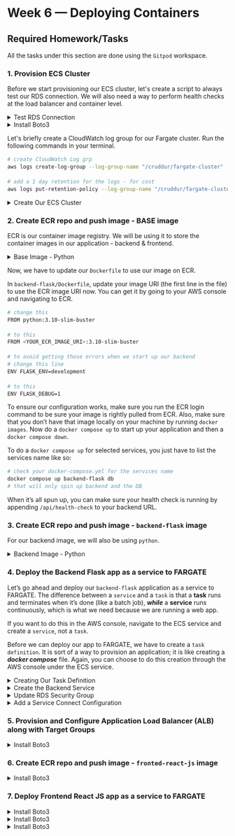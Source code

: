 # Week 6 — Deploying Containers

## Required Homework/Tasks

All the tasks under this section are done using the `Gitpod` workspace.

### 1. Provision ECS Cluster 

Before we start provisioning our ECS cluster, let's create a script to always test our RDS connection. We will also need a way to perform health checks at the load balancer and container level.

<details><summary>Test RDS Connection</summary>
<p> 

Let's create a script that will help us test the connection in our RDS instance.

In the `backend-flask/bin/db/` directory, create a script file named `test`. This script easily checks our connection from our container. so we just need to run the script from our container to test that our RDS instance (database) is connected. 

```python
#!/usr/bin/env python3

import psycopg
import os
import sys

connection_url = os.getenv("CONNECTION_URL")

# use this one to test if it works
# connection_url = os.getenv("PRD_CONNECTION_URL")

conn = None
try:
  print('attempting connection')
  conn = psycopg.connect(connection_url)
  print("Connection successful!")
except psycopg.Error as e:
  print("Unable to connect to the database:", e)
finally:
  conn.close()
```

**NOTE:** Make sure your RDS instance in AWS is started before executing the above script. 

To ensure you have the right permissions to execute the newly created script, run the following commands:

```bash
# By default, you will get permission denied when trying to run a script you just created
# run this command to grant it permission - https://www.tutorialspoint.com/unix/unix-file-permission.htm
chmod 555 backend-flask/bin/db/test
  
# execute the script 
./backend-flask/bin/db/test
```

</p>
</details>

<details><summary>Install Boto3</summary>
<p> 

Now let's do a health check for our `Flask` app. We'll add the following endpoint in our `app.py` file. This could be added at the top or bottom of where the other endpoints go, your preference. 

```python
@app.route('/api/health-check')
def health_check():
  return {'success': True}, 200
```

In the `backend-flask/bin/` directory, create a folder named `flask` and a file inside the folder called `health-check`.

```bash
# creates the "flask" folder
mkdir backend-flask/bin/flask

# creates the "health-check" file
touch backend-flask/bin/flask/health-check
```

We are using a `python` script for our `health-check` because we don't want to package network utilities like `curl` and `wget` in our script to avoid someone easily getting into our containers. 

Content of the `health-check` script:

```python
#!/usr/bin/env python3

import urllib.request

try:
  response = urllib.request.urlopen('http://localhost:4567/api/health-check')
  if response.getcode() == 200:
    print("[OK] Flask server is running")
    exit(0) # success
  else:
    print("[BAD] Flask server is not running")
    exit(1) # error

# This "except ConnectionRefusedError as e:" for some reason, is not capturing the error...
# So we'll just catch on all, even though this is a bad practice

except Exception as e:
  print(e)
  exit(1) # false


# If the exit codes aren't explicitly called, 
# It will automatically exit with a code 0, even if it exited with an error.
```

To ensure you have the right permissions to execute the newly created script, run the following commands:

```bash
# By default, you will get permission denied when trying to run a script you just created
# run this command to grant it permission - https://www.tutorialspoint.com/unix/unix-file-permission.htm
chmod 555 backend-flask/bin/flask/health-check
  
# execute the script 
./backend-flask/bin/flask/health-check
```

</p>
</details>

Let's briefly create a CloudWatch log group for our Fargate cluster. Run the following commands in your terminal. 

```bash
# create CloudWatch Log grp
aws logs create-log-group --log-group-name "/cruddur/fargate-cluster"

# add a 1 day retention for the logs - for cost 
aws logs put-retention-policy --log-group-name "/cruddur/fargate-cluster" --retention-in-days 1
```

<details><summary>Create Our ECS Cluster</summary>
<p> 

We will be using `service-connect` to create our ECS cluster. `Service-Connect` uses namespaces, and these namespaces can be viewed in your AWS Cloud Map. AWS Cloud Map is a way to name your resources dynamically. It’s sort of a way to map your AWS resources. [Read more here](https://blog.kerosene.cloud/using-aws-cloudmap-with-ecs-for-service-discovery-e9c04808e33b) 

```bash
aws ecs create-cluster \
--cluster-name cruddur \
--service-connect-defaults namespace=cruddur
```

After creation, go to your AWS console to confirm that your cluster was created or is being created. 

If you encounter this error while trying to create your ECS cluster, simply retry a couple of times. 

![Image of ECS API Error](assets/ecs-api-error.png)

Here's the reason for the error: [ServerException](https://repost.aws/knowledge-center/ecs-api-common-errors) 

</p>
</details>

### 2. Create ECR repo and push image - BASE image

ECR is our container image registry. We will be using it to store the container images in our application - backend & frontend.

<details><summary>Base Image - Python</summary>
<p> 

Check the `Dockerfile` of your `backend` folder and see what image it’s using. Let's create our repo for the base image.

```bash
# create the repo
aws ecr create-repository \
  --repository-name cruddur-python \
  --image-tag-mutability MUTABLE
```

### Login to ECR 

To be able to pull and push images to ECR, we need to log in to ECR. So to retrieve an authentication token and authenticate your Docker client to your registry, run the following command in your terminal.

```bash
aws ecr get-login-password --region $AWS_DEFAULT_REGION | docker login --username AWS --password-stdin "$AWS_ACCOUNT_ID.dkr.ecr.$AWS_DEFAULT_REGION.amazonaws.com"
```

### Set URL

This is a way to map to our new repo’s URI.

```bash
# set your URL as an environment variable 
export ECR_PYTHON_URL="$AWS_ACCOUNT_ID.dkr.ecr.$AWS_DEFAULT_REGION.amazonaws.com/cruddur-python"

# set your URL as an environment variable - GitPod
gp env ECR_PYTHON_URL="$AWS_ACCOUNT_ID.dkr.ecr.$AWS_DEFAULT_REGION.amazonaws.com/cruddur-python"

# ensure it matches the one in your AWS console
echo $ECR_PYTHON_URL
```

### Pull Image 

Now, let’s pull our image from docker.

```bash
docker pull python:3.10-slim-buster
```

### Tag Image 

Let’s tag the image we just pulled.

```bash
docker tag python:3.10-slim-buster $ECR_PYTHON_URL:3.10-slim-buster

# to confirm the image was properly tagged
docker images 
```

### Push Image 

Now, go ahead and push the image to ECR.

```bash
docker push $ECR_PYTHON_URL:3.10-slim-buster
```

</p>
</details>

Now, we have to update our `Dockerfile` to use our image on ECR. 

In `backend-flask/Dockerfile`, update your image URI (the first line in the file) to use the ECR image URI now. You can get it by going to your AWS console and navigating to ECR.

```bash
# change this 
FROM python:3.10-slim-buster

# to this 
FROM <YOUR_ECR_IMAGE_URI>:3.10-slim-buster

# to avoid getting those errors when we start up our backend
# change this line 
ENV FLASK_ENV=development

# to this 
ENV FLASK_DEBUG=1
```

To ensure our configuration works, make sure you run the ECR login command to be sure your image is rightly pulled from ECR. Also, make sure that you don’t have that image locally on your machine by running `docker images`. Now do a `docker compose up` to start up your application and then a `docker compose down`. 

To do a `docker compose up` for selected services, you just have to list the services name like so:

```bash
# check your docker-compose.yml for the services name
docker compose up backend-flask db 
# that will only spin up backend and the DB
```

When it’s all spun up, you can make sure your health check is running by appending `/api/health-check` to your backend URL.


### 3. Create ECR repo and push image - `backend-flask` image

For our backend image, we will also be using `python`. 

<details><summary>Backend Image - Python</summary>
<p> 

Check the `Dockerfile` of your backend folder and see what image it’s using. Let's create our repo for the `backend-flask` image.

```bash
# create the repo
aws ecr create-repository \
  --repository-name backend-flask \
  --image-tag-mutability MUTABLE
```

### Login to ECR 

To be able to pull and push images to ECR, we need to log in to ECR. So to retrieve an authentication token and authenticate your Docker client to your registry, run the following command in your terminal.

```bash
aws ecr get-login-password --region $AWS_DEFAULT_REGION | docker login --username AWS --password-stdin "$AWS_ACCOUNT_ID.dkr.ecr.$AWS_DEFAULT_REGION.amazonaws.com"
```

### Set URL

This is a way to map to our new repo’s URI.

```bash
# set our URL as an environment variable 
export ECR_BACKEND_FLASK_URL="$AWS_ACCOUNT_ID.dkr.ecr.$AWS_DEFAULT_REGION.amazonaws.com/backend-flask"

# set our URL as an environment variable - GitPod
gp env ECR_BACKEND_FLASK_URL="$AWS_ACCOUNT_ID.dkr.ecr.$AWS_DEFAULT_REGION.amazonaws.com/backend-flask"

# ensure it matches the one in your AWS console
echo $ECR_BACKEND_FLASK_URL
```

### Build Image 

Now, let’s build our image.

```bash
# make sure to be in your backend-flask folder 
docker build -t backend-flask .
```

### Tag Image 

Let’s tag the image we just built.

```bash
docker tag backend-flask:latest $ECR_BACKEND_FLASK_URL:latest

# to confirm the image was properly tagged
docker images 
```

### Push Image 

Now, go ahead and push the image to ECR.

```bash
docker push $ECR_BACKEND_FLASK_URL:latest
```

</p>
</details>


### 4. Deploy the Backend Flask app as a service to FARGATE

Let’s go ahead and deploy our `backend-flask` application as a service to FARGATE. The difference between a `service` and a `task` is that a **task** runs and terminates when it’s done (like a batch job), ***while*** a **service** runs continuously, which is what we need because we are running a web app. 

If you want to do this in the AWS console, navigate to the ECS service and create a `service`, not a `task`.

Before we can deploy our app to FARGATE, we have to create a `task definition`. It is sort of a way to provision an application; it is like creating a ***docker compose*** file. Again, you can choose to do this creation through the AWS console under the ECS service.

<details><summary>Creating Our Task Definition</summary>
<p> 
  
In the `aws/` directory, create a folder named `task-definitions` with a file called `backend-flask.json` for the task definitions. 

```bash
# create folder
mkdir aws/task-definitions

# create file
touch aws/task-definitions/backend-flask.json
```

Content of the `backend-flask.json` file:

```json
{
  "family": "backend-flask",
  // REMEMBER to change the AWS account id
  "executionRoleArn": "arn:aws:iam::387543059434:role/CruddurServiceExecutionRole",
  "taskRoleArn": "arn:aws:iam::387543059434:role/CruddurTaskRole",
  "networkMode": "awsvpc",
  "cpu": "256",
  "memory": "512",
  "requiresCompatibilities": [ 
    "FARGATE" 
  ],
  "containerDefinitions": [
    {
      "name": "backend-flask",
      // REMEMBER to change the AWS account id & region
      // make sure you grab yours from your ECR
      "image": "387543059434.dkr.ecr.ca-central-1.amazonaws.com/backend-flask",
      "essential": true,
      "healthCheck": {
        "command": [
          "CMD-SHELL",
          "python /backend-flask/bin/flask/health-check"
        ],
        "interval": 30,
        "timeout": 5,
        "retries": 3,
        "startPeriod": 60
      },
      "portMappings": [
        {
          "name": "backend-flask",
          "containerPort": 4567,
          "protocol": "tcp", 
          "appProtocol": "http"
        }
      ],
      "logConfiguration": {
        "logDriver": "awslogs",
        "options": {
            "awslogs-group": "cruddur",
            // REMEMBER to change the AWS region
            "awslogs-region": "ca-central-1",
            "awslogs-stream-prefix": "backend-flask"
        }
      },

      // REMEMBER to change the values to yours
      "environment": [
        {"name": "OTEL_SERVICE_NAME", "value": "backend-flask"},
        {"name": "OTEL_EXPORTER_OTLP_ENDPOINT", "value": "https://api.honeycomb.io"},
        {"name": "AWS_COGNITO_USER_POOL_ID", "value": "ca-central-1_CQ4wDfnwc"},
        {"name": "AWS_COGNITO_USER_POOL_CLIENT_ID", "value": "5b6ro31g97urk767adrbrdj1g5"},
        
        // we won't be leaving our origin open to the internet (*)
        {"name": "FRONTEND_URL", "value": "*"},
        {"name": "BACKEND_URL", "value": "*"},
        {"name": "AWS_DEFAULT_REGION", "value": "ca-central-1"}
      ],
      // REMEMBER to change the AWS account ids & regions
      "secrets": [
        {"name": "AWS_ACCESS_KEY_ID"    , "valueFrom": "arn:aws:ssm:ca-central-1:387543059434:parameter/cruddur/backend-flask/AWS_ACCESS_KEY_ID"},
        {"name": "AWS_SECRET_ACCESS_KEY", "valueFrom": "arn:aws:ssm:ca-central-1:387543059434:parameter/cruddur/backend-flask/AWS_SECRET_ACCESS_KEY"},
        {"name": "CONNECTION_URL"       , "valueFrom": "arn:aws:ssm:ca-central-1:387543059434:parameter/cruddur/backend-flask/CONNECTION_URL" },
        {"name": "ROLLBAR_ACCESS_TOKEN" , "valueFrom": "arn:aws:ssm:ca-central-1:387543059434:parameter/cruddur/backend-flask/ROLLBAR_ACCESS_TOKEN" },
        {"name": "OTEL_EXPORTER_OTLP_HEADERS" , "valueFrom": "arn:aws:ssm:ca-central-1:387543059434:parameter/cruddur/backend-flask/OTEL_EXPORTER_OTLP_HEADERS" }
      ]
    }
  ]
}
```

Make sure to create a log group in your AWS console - CloudWatch, called `cruddur` to match our configuration in this task definition file. 

```bash
# create a log group with retention days of 1 
aws logs create-log-group --log-group-name cruddur
aws logs put-retention-policy --log-group-name cruddur --retention-in-days 1
```

Also, we have to make sure both `AWS roles` (execution & task role) mentioned above already exist. 

In a **task definition** file, 

- a `TaskRole` is the IAM role that grants permissions to the actual application once the container is started (the permissions the container will have when it’s running), and
- an `ExecutionRole` is the IAM role that executes ECS actions, such as pulling the image, storing the application logs in CloudWatch, and making many more AWS API calls. This role grants permissions to start the containers defined in a task.

<details><summary>Task and Execution Roles</summary>
<p> 

### Task Execution Role

Now we will be creating the [task execution role](https://docs.aws.amazon.com/AmazonECS/latest/developerguide/task_execution_IAM_role.html). This is simply allowing ECS tasks to assume the execution role to be able to launch tasks. 

In the `aws/policies/` directory, add a file `service-assume-role-execution-policy.json` with the following content:

```json
{
  "Version":"2012-10-17",
  "Statement":[{
      "Action":["sts:AssumeRole"],
      "Effect":"Allow",
      "Principal":{
        "Service":["ecs-tasks.amazonaws.com"]
    }}]
}
```

In the `aws/policies/` directory, add another file `service-execution-policy.json` with the following content:

```bash
// REMEMBER TO CHANGE to your own ARN
{
  "Version":"2012-10-17",
  "Statement":[{
    "Effect": "Allow",
    "Action": [
      "ssm:GetParameters",
      "ssm:GetParameter"
    ],
    "Resource": "arn:aws:ssm:ca-central-1:387543059434:parameter/cruddur/backend-flask/*"
  }]
}
```

Let’s create the role now in AWS using these commands:

```bash
# create role
# make sure to be in the root directory 
aws iam create-role \
    --role-name CruddurServiceExecutionRole \
    --assume-role-policy-document "file://aws/policies/service-assume-role-execution-policy.json"

# add inline policy to role
aws iam put-role-policy \
  --policy-name CruddurServiceExecutionPolicy \
  --role-name CruddurServiceExecutionRole \
  --policy-document "file://aws/policies/service-execution-policy.json"
```

Go back to your AWS console and navigate to IAM Role to confirm it was created. 

### Task Role

Now let’s create our `task` role. 

Run the following commands to create a role and attach a policy to it.

```bash
# create role
aws iam create-role \
    --role-name CruddurTaskRole \
    --assume-role-policy-document "{
  \"Version\":\"2012-10-17\",
  \"Statement\":[{
    \"Action\":[\"sts:AssumeRole\"],
    \"Effect\":\"Allow\",
    \"Principal\":{
      \"Service\":[\"ecs-tasks.amazonaws.com\"]
    }
  }]
}"

# add inline policy to role 
aws iam put-role-policy \
  --policy-name SSMAccessPolicy \
  --role-name CruddurTaskRole \
  --policy-document "{
  \"Version\":\"2012-10-17\",
  \"Statement\":[{
    \"Action\":[
      \"ssmmessages:CreateControlChannel\",
      \"ssmmessages:CreateDataChannel\",
      \"ssmmessages:OpenControlChannel\",
      \"ssmmessages:OpenDataChannel\"
    ],
    \"Effect\":\"Allow\",
    \"Resource\":\"*\"
  }]
}
"
```

Grant CloudWatch and X-ray access:

```bash
aws iam attach-role-policy --policy-arn arn:aws:iam::aws:policy/CloudWatchFullAccess --role-name CruddurTaskRole
aws iam attach-role-policy --policy-arn arn:aws:iam::aws:policy/AWSXRayDaemonWriteAccess --role-name CruddurTaskRole
```

Confirm that these policies are attached to the `CruddurTaskRole` in your AWS console. 

</p>
</details>

AWS has 2 different services for secret storage, **Secrets Manager** and **Parameter Store**. Using the **Secrets Manager** costs money compared to the **Parameter Store**, which is free. They are both easy to use and integrate with applications. 

<details><summary>Storing Our Secrets </summary>
<p> 

This feature is found under the **Systems Manager** service in the AWS console if you want to create them through the console. 

Before running each of these lines, make sure they exist as an environment variable in your bash terminal, not just your `docker compose` file. 

**For example:** Instead of hardcoding your environment variables this way `ACCESS_KEY: hdrgsdgcr` in your docker file, do this instead `ACCESS_KEY: $ACCESS_KEY` and make sure that value has been exported already to your terminal using the `export` command. 

Using the CLI, let’s store our sensitive data in the parameter store:

```bash
aws ssm put-parameter --type "SecureString" --name "/cruddur/backend-flask/AWS_ACCESS_KEY_ID" --value $AWS_ACCESS_KEY_ID
aws ssm put-parameter --type "SecureString" --name "/cruddur/backend-flask/AWS_SECRET_ACCESS_KEY" --value $AWS_SECRET_ACCESS_KEY
aws ssm put-parameter --type "SecureString" --name "/cruddur/backend-flask/CONNECTION_URL" --value $PRD_CONNECTION_URL
aws ssm put-parameter --type "SecureString" --name "/cruddur/backend-flask/ROLLBAR_ACCESS_TOKEN" --value $ROLLBAR_ACCESS_TOKEN
aws ssm put-parameter --type "SecureString" --name "/cruddur/backend-flask/OTEL_EXPORTER_OTLP_HEADERS" --value "x-honeycomb-team=$HONEYCOMB_API_KEY"
```

Afterward, go into your AWS console and confirm these were properly set. Check each of the values and ensure they are all correct.

</p>
</details>

Before we can create our task, we need to register the task definition. Let's do that using this command:

```bash
aws ecs register-task-definition --cli-input-json file://aws/task-definitions/backend-flask.json
```

Confirm in your AWS console by navigating to your ECS service and clicking `task definitions`.

![Image of Task Definition Registration](assets/task-definition-registration.png)

</p>
</details>

<details><summary>Create the Backend Service</summary>
<p> 
  
Now, we can create our `backend-flask` service. Let's use the CLI to deploy this service. Remember it is your choice to either create it through the console or CLI. 

If we are creating this service through the CLI, we will need to create a JSON configuration file for the service. This enables us easily launch the service. 

```bash
# create file
touch aws/json/service-backend-flask.json
```

Content of the `service-backend-flask.json` file:

```json
{
  "cluster": "cruddur",
  "launchType": "FARGATE",
  "desiredCount": 1,
  "enableECSManagedTags": true,
  "enableExecuteCommand": true,
  "networkConfiguration": {
    "awsvpcConfiguration": {
      "assignPublicIp": "ENABLED",
      "securityGroups": [
        "sg-04bdc8d5443cc8283" // replace with yours
      ],
      "subnets": [
        // replace with yours
        "subnet-0462b87709683ccaa",
        "subnet-066a53dd88d557e05",
        "subnet-021a6adafb79249e3"
      ]
    }
  },
  "propagateTags": "SERVICE",
  "serviceName": "backend-flask",
  "taskDefinition": "backend-flask"
}
```

Make sure the `crud-srv-SG` security group exists; if not, use the commands below to create one. This will serve as the security group for our ECS services. 

```bash
# run in your terminal
export CRUD_SERVICE_SG=$(aws ec2 create-security-group \
  --group-name "crud-srv-SG" \
  --description "Security group for Cruddur services on ECS" \
  --vpc-id $DEFAULT_VPC_ID \
  --query "GroupId" --output text)

echo $CRUD_SERVICE_SG

# authorize port 80
aws ec2 authorize-security-group-ingress \
  --group-id $CRUD_SERVICE_SG \
  --protocol tcp \
  --port 80 \
  --cidr 0.0.0.0/0
```

To grab the `ID's` of the security group and subnets, use the following commands:

```bash
# grab the custom security grp ID
export CRUD_SERVICE_SG=$(aws ec2 describe-security-groups \
  --filters Name=group-name,Values=crud-srv-SG \
  --query 'SecurityGroups[*].GroupId' \
  --output text)
# MAKE SURE NAME(Values) MATCHES YOUR OWN security grp

# grab the DEFAULT subnets 
export DEFAULT_SUBNET_IDS=$(aws ec2 describe-subnets  \
 --filters Name=vpc-id,Values=$DEFAULT_VPC_ID \
 --query 'Subnets[*].SubnetId' \
 --output json | jq -r 'join(",")')

echo $DEFAULT_SUBNET_IDS
```

Let’s go ahead and get our `VPC ID` from AWS and then set it as an environment variable in our terminal. 

```bash
# run in your terminal
export DEFAULT_VPC_ID=$(aws ec2 describe-vpcs \
--filters "Name=isDefault, Values=true" \
--query "Vpcs[0].VpcId" \
--output text)

echo $DEFAULT_VPC_ID
```

Navigate to your AWS console to make sure everything is properly created. 

Now, we can create our service 

```bash
aws ecs create-service --cli-input-json file://aws/json/service-backend-flask.json
```

Give the task some time to deploy. 

If you are encountering this error, it is due to some permissions issues with our roles. Let's go ahead and resolve that. 

![Image of ECS Roles Permissions Error](assets/ecs-roles-permissions-error.png)

<details><summary>Troubleshooting ECS Roles</summary>
<p> 

Make the following updates to your `CruddurServiceExecutionRole` in AWS. That will be your `service-execution-policy.json` file in your source code. 

```json
// Modify your code with these new changes

{
  "Version":"2012-10-17",
  "Statement":[
  {
    "Effect": "Allow",
    "Action": [
      "ecr:GetAuthorizationToken",
      "ecr:BatchCheckLayerAvailability",
      "ecr:GetDownloadUrlForLayer",
      "ecr:BatchGetImage",
      "logs:CreateLogStream",
      "logs:PutLogEvents"
    ],
    "Resource": "*"
  },
  {
    "Effect": "Allow",
    "Action": [
      "ssm:GetParameters",
      "ssm:GetParameter"
    ],
    // REMEMBER to change the acct id & region
    "Resource": "arn:aws:ssm:ca-central-1:387543059434:parameter/cruddur/backend-flask/*"
  }]
}
```

After the modifications, try recreating the roles and creating the service again through the CLI. For some reason, creating the service through the console doesn’t give us a `health-check` status, and we can’t ssh (shell) into the container either to check it out. So it is best to create the `fargate` services through the CLI. 

</p>
</details>

After that permissions issue has been resolved, go over to your AWS console to confirm the service is created and the task in it is `running` successfully. If the `health-check` status is still `unknown`, let’s follow the steps below to resolve it.

<details><summary>Troubleshooting ECS Unknown Health Check</summary>
<p> 

We need to download a session manager plugin to enable us to shell into our container. To make that easy for us, add this to your `gitpod.yml` file to install it for us on startup. 

```yaml
# add after backend-flask
- name: fargate
    before: | # if you use "init", u won't c it wen u start up ur env 
      curl "https://s3.amazonaws.com/session-manager-downloads/plugin/latest/ubuntu_64bit/session-manager-plugin.deb" -o "session-manager-plugin.deb"
      sudo dpkg -i session-manager-plugin.deb
      cd backend-flask
```

To verify the `session-manager` is working, run this command:

```bash
session-manager-plugin
```

Now to resolve the `unknown` health check error, run this command to shell into the container and investigate the problem.

```bash
aws ecs execute-command  \
	--region $AWS_DEFAULT_REGION \
	--cluster cruddur \
	--task 467e033cabe94949a05d844b449976da \ # replace with your TASK_ID
	--container backend-flask \
	--command "/bin/bash" \
	--interactive
```

To list your ECS tasks, use this command:

```bash
aws ecs list-tasks --cluster cruddur
```

I keep getting this error:

![Image of Execute-Command Error](assets/execute-command-error.png)

```bash
aws ecs update-service --force-new-deployment --cluster cruddur --task-definition backend-flask --service backend-flask --enable-execute-command
```

<details><summary>Script to Connect to the backend service Container</summary>
<p> 

In the `backend-flask/bin/` directory, create a folder `ecs` with a file `connect-to-service`:

```bash
# create folder 
mkdir backend-flask/bin/ecs

# create file
touch backend-flask/bin/ecs/connect-to-service
```

Content of the `connect-to-service` file:

```bash
#! /usr/bin/bash

if [ -z "$1" ]; then
  echo "No TASK_ID argument supplied eg ./bin/ecs/connect-to-service 99b2f8953616495e99545e5a6066fbb5d backend-flask"
  exit 1
fi
TASK_ID=$1

if [ -z "$2" ]; then
  echo "No CONTAINER_NAME argument supplied eg ./bin/ecs/connect-to-service 99b2f8953616495e99545e5a6066fbb5d backend-flask"
  exit 1
fi
CONTAINER_NAME=$2

echo "TASK ID : $TASK_ID"
echo "Container Name: $CONTAINER_NAME"

aws ecs execute-command  \
--region $AWS_DEFAULT_REGION \
--cluster cruddur \
--task $TASK_ID \
--container $CONTAINER_NAME \
--command "/bin/bash" \
--interactive
```

To ensure you have the right permissions to execute the newly created script, run the following commands:

```bash
# By default, you will get permission denied when trying to run a script you just created
# run this command to grant it permission - https://www.tutorialspoint.com/unix/unix-file-permission.htm
chmod 555 backend-flask/bin/ecs/connect-to-service

# execute the script 
./backend-flask/bin/ecs/connect-to-service
```

</p>
</details>

Inside your backend container, run the command below to confirm the `health-check` status of the app server.

```bash
# check the status of the application server
./bin/flask/health-check
```

![Image of a Successful Health Check using Execute-Command](assets/successful-health-check-with-execute-cmd.png)

After confirming the server is running, go into your AWS console and refresh. It should have a **green checkmark** that says `healthy`. 

![Image of a Healthy Task on ECS Console](assets/healthy-task-on-ecs-console.png)

</p>
</details>

Now let's try out our configuration in the browser. In the ECS service console, navigate to the **Configurations** tab, then select the `task`. You should now see a **public IP**, go ahead and copy that and then append `:4567` to see if you can access the backend. If you are not able to access the backend, follow these steps to resolve it. 

- In the AWS console, navigate to the security group attached to the ECS service. Go ahead and edit it. Change the `security group rule ID` to have a **Custom TCP** with port range `4567` and source as **Anywhere**.
  
- You can also check to see if a **Network Interface**(eni) was created for your ECS service.

Now try out the URL again; it should work. 

- `public IP:4567`

- You can also check the health status by appending the `health-check` endpoint like `public IP:4567/api/health-check`. 

</p>
</details>

<details><summary>Update RDS Security Group</summary>
<p> 

Let’s make sure our security group, `CRUD_SERVICE_SG` has access to our RDS instance. 

First, we have to modify the security group, and create a connection script that tests out our connection inside the ECS service containers. 

```python
# create test file 
touch backend-flask/bin/db/test

# file content 

#!/usr/bin/env python3
import psycopg
import os
import sys

connection_url = os.getenv("CONNECTION_URL")

conn = None
try:
  print('attempting connection')
  conn = psycopg.connect(connection_url)
  print("Connection successful!")
except psycopg.Error as e:
  print("Unable to connect to the database:", e)
finally:
  conn.close()
```

Before implementing this solution, try typing the public IP of your ECS container (IP:4567) and then append `/api/activities/home`. You shouldn’t be getting any results displayed. 

Our RDS instance uses the default SG, so we should add another inbound rule to accept our `CRUD_SERVICE_SG` used for our ECS services.

For our default security group (which is the one connected to our RDS instance)

- Add a new rule,
- Add **Type** as `PostgreSQL`
- Source as `Custom` and then select the security group of your ECS service
- By choice, you can add a **Description** as `ECS-CruddurServices`

After the modification, shell back into your ECS `backend-flask` service container. 

```bash
# get task_ID
aws ecs list-tasks --cluster cruddur

# connect to task container
./backend-flask/bin/ecs/connect-to-service 317d3a2c18044cc18beb1238323ba1b2 backend-flask
```

Inside the container, run this script to ensure we have a database connection. 

```bash
./bin/db/test
```

You should have a **Connection successful!** message displayed.

![Image of Connection Successful for RDS](assets/connection-successful-for-RDS.png)

Now, try typing the public IP of your ECS container `(IP:4567)` again and appending `/api/activities/home`. You should get some JSON back. 

</p>
</details>

<details><summary>Add a Service Connect Configuration</summary>
<p> 

In the `aws/json/service-backend-flask.json` file, make these modifications to add the `service-connect` configurations.

```json
{
  "cluster": "cruddur",
  "launchType": "FARGATE",
  "desiredCount": 1,
  "enableECSManagedTags": true,
  "enableExecuteCommand": true,
  "networkConfiguration": {
    "awsvpcConfiguration": {
      "assignPublicIp": "ENABLED",
      "securityGroups": [
        "sg-04bdc8d5443cc8283" // replace with yours
      ],
      "subnets": [
        // replace with yours
        "subnet-0462b87709683ccaa",
        "subnet-066a53dd88d557e05",
        "subnet-021a6adafb79249e3"
      ]
    }
  },
  // NEW configuration added
  "serviceConnectConfiguration": {
    "enabled": true,
    "namespace": "cruddur",
    "services": [
      {
        // portName is same as what we called it in our task definitions
        "portName": "backend-flask",
        "discoveryName": "backend-flask",
        "clientAliases": [{"port": 4567}]
      }
    ]
  },
  "propagateTags": "SERVICE",
  "serviceName": "backend-flask",
  "taskDefinition": "backend-flask"
}
```

Use these commands below to find your `security grp` and `subnets`

```bash
# grab the custom security grp ID
export CRUD_SERVICE_SG=$(aws ec2 describe-security-groups \
  --filters Name=group-name,Values=crud-srv-sg \
  --query 'SecurityGroups[*].GroupId' \
  --output text)

# grab the DEFAULT security grp
export DEFAULT_VPC_ID=$(aws ec2 describe-vpcs \
--filters "Name=isDefault, Values=true" \
--query "Vpcs[0].VpcId" \
--output text)

echo $DEFAULT_VPC_ID

# grab the DEFAULT subnets 
export DEFAULT_SUBNET_IDS=$(aws ec2 describe-subnets  \
 --filters Name=vpc-id,Values=$DEFAULT_VPC_ID \
 --query 'Subnets[*].SubnetId' \
 --output json | jq -r 'join(",")')

echo $DEFAULT_SUBNET_IDS
```

Now, we can recreate our service to be sure every configuration checks out. 

```bash
aws ecs create-service --cli-input-json file://aws/json/service-backend-flask.json
```

Go over to your AWS console to confirm the service is created and the task in it is `running` successfully.

Also, check the endpoint on the browser to be sure; everything is still okay `public IP:4567/api/health-check` OR `public IP:4567/api/activities/home`. Any of the endpoints should work.

</p>
</details>


### 5. Provision and Configure Application Load Balancer (ALB) along with Target Groups

<details><summary>Install Boto3</summary>
<p> 
  
</p>
</details>





### 6. Create ECR repo and push image - `fronted-react-js` image

<details><summary>Install Boto3</summary>
<p> 
  
</p>
</details>






### 7. Deploy Frontend React JS app as a service to FARGATE


<details><summary>Install Boto3</summary>
<p> 
  
</p>
</details>


<details><summary>Install Boto3</summary>
<p> 
  
</p>
</details>

<details><summary>Install Boto3</summary>
<p> 
  
</p>
</details>



